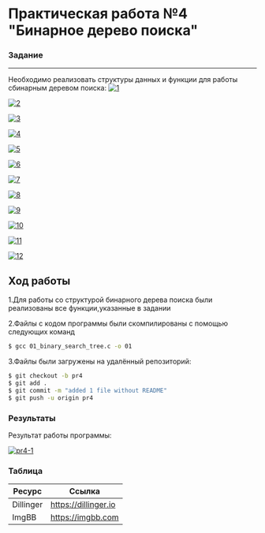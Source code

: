 # Практическая работа №4 "Бинарное дерево поиска"

### Задание
--------------
Необходимо реализовать структуры данных и функции для работы сбинарным деревом поиска:
<a href="https://ibb.co/5WtphtM"><img src="https://i.ibb.co/8DTvgTK/1.png" alt="1" border="0"></a>

<a href="https://ibb.co/X5KLvWd"><img src="https://i.ibb.co/1XPQw0p/2.png" alt="2" border="0"></a>

<a href="https://ibb.co/gj7CCR2"><img src="https://i.ibb.co/M2hLLCv/3.png" alt="3" border="0"></a>

<a href="https://ibb.co/D1bLHQr"><img src="https://i.ibb.co/gr76LJ4/4.png" alt="4" border="0"></a>

<a href="https://ibb.co/fdhZvtw"><img src="https://i.ibb.co/Jjf8Q2J/5.png" alt="5" border="0"></a>

<a href="https://ibb.co/gy0fCpQ"><img src="https://i.ibb.co/VVFz8Zb/6.png" alt="6" border="0"></a>

<a href="https://imgbb.com/"><img src="https://i.ibb.co/p2tm9sx/7.png" alt="7" border="0"></a>

<a href="https://ibb.co/MNv7jnF"><img src="https://i.ibb.co/j4NDxhn/8.png" alt="8" border="0"></a>

<a href="https://imgbb.com/"><img src="https://i.ibb.co/LdVrnzX/9.png" alt="9" border="0"></a>

<a href="https://ibb.co/0K6y7t1"><img src="https://i.ibb.co/sCN9fHc/10.png" alt="10" border="0"></a>

<a href="https://ibb.co/cxXkGQP"><img src="https://i.ibb.co/TrqYVtZ/11.png" alt="11" border="0"></a>

<a href="https://imgbb.com/"><img src="https://i.ibb.co/pXbqGpW/12.png" alt="12" border="0"></a>

##  Ход работы
  1.Для работы со структурой бинарного дерева поиска были реализованы все функции,указанные в задании
  
  2.Файлы с кодом программы были скомпилированы с помощью следующих команд

```sh
$ gcc 01_binary_search_tree.c -o 01
```
  3.Файлы были загружены на удалённый репозиторий:

```sh
$ git checkout -b pr4
$ git add .
$ git commit -m "added 1 file without README"
$ git push -u origin pr4
```
### Результаты
<p>Результат работы программы:</p>
<a href="https://ibb.co/TwhFRYc"><img src="https://i.ibb.co/qD1P97B/pr4-1.png" alt="pr4-1" border="0"></a>

### Таблица
|Ресурс|Ссылка|
|-----|-----|
|Dillinger|https://dillinger.io|
|ImgBB|https://imgbb.com|
